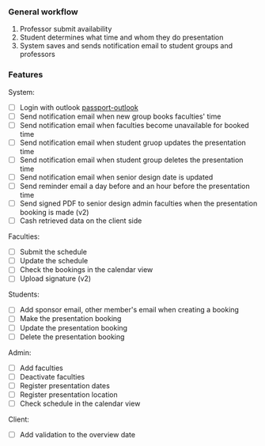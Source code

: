 ### General workflow

1. Professor submit availability
2. Student determines what time and whom they do presentation
3. System saves and sends notification email to student groups and professors

### Features

System: 

- [ ] Login with outlook [passport-outlook](https://www.npmjs.com/package/passport-outlook)
- [ ] Send notification email when new group books faculties' time
- [ ] Send notification email when faculties become unavailable for booked time
- [ ] Send notification email when student gruop updates the presentation time
- [ ] Send notification email when student group deletes the presentation time
- [ ] Send notification email when senior design date is updated
- [ ] Send reminder email a day before and an hour before the presentation time
- [ ] Send signed PDF to senior design admin faculties when the presentation booking is made (v2)
- [ ] Cash retrieved data on the client side

Faculties:

- [ ] Submit the schedule
- [ ] Update the schedule
- [ ] Check the bookings in the calendar view
- [ ] Upload signature (v2)

Students:

- [ ] Add sponsor email, other member's email when creating a booking
- [ ] Make the presentation booking
- [ ] Update the presentation booking
- [ ] Delete the presentation booking

Admin:

- [ ] Add faculties
- [ ] Deactivate faculties
- [ ] Register presentation dates
- [ ] Register presentation location
- [ ] Check schedule in the calendar view

Client:

- [ ] Add validation to the overview date